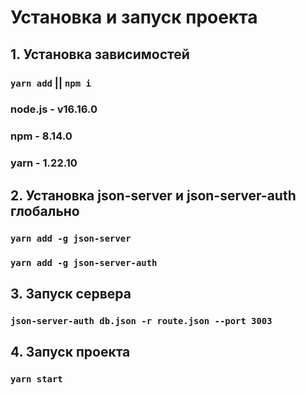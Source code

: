 # Установка и запуск проекта

## 1. Установка зависимостей

### `yarn add` || `npm i`

### node.js - v16.16.0

### npm - 8.14.0

### yarn - 1.22.10

## 2. Установка json-server и json-server-auth глобально

### `yarn add -g json-server`

### `yarn add -g json-server-auth`

## 3. Запуск сервера

### `json-server-auth db.json -r route.json --port 3003`

## 4. Запуск проекта

### `yarn start`
